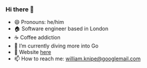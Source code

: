 ### Hi there 👋

<!--
**WilliamKnipe/WilliamKnipe** is a ✨ _special_ ✨ repository because its `README.md` (this file) appears on your GitHub profile.

Here are some ideas to get you started:

- 🔭 I’m currently working on ...
- 🌱 I’m currently learning ...
- 👯 I’m looking to collaborate on ...
- 🤔 I’m looking for help with ...
- 💬 Ask me about ...
- 📫 How to reach me: ...
- 😄 Pronouns: ...
- ⚡ Fun fact: ...
-->

- 😄 Pronouns: he/him
- :house: Software engineer based in London
- :coffee: Coffee addiction
- 🌱 I’m currently diving more into Go
- 💬 Website [here](https://knipe.dev)
- 📫 How to reach me: <william.knipe@googlemail.com>
